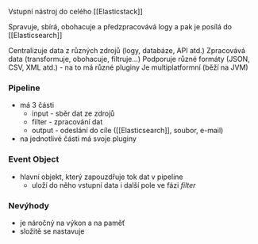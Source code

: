 Vstupní nástroj do celého [[Elasticstack]]

Spravuje, sbírá, obohacuje a předzpracovává logy a pak je posílá do [[Elasticsearch]]

Centralizuje data z různých zdrojů (logy, databáze, API atd.)
Zpracovává data (transformuje, obohacuje, filtruje...)
Podporuje různé formáty (JSON, CSV, XML atd.) - na to má různé pluginy
Je multiplatformní (běží na JVM)
### Pipeline
- má 3 části
	- input - sběr dat ze zdrojů
	- filter - zpracování dat
	- output - odeslání do cíle ([[Elasticsearch]], soubor, e-mail)
- na jednotlivé části má svoje pluginy
### Event Object
- hlavní objekt, který zapouzdřuje tok dat v pipeline
	- uloží do něho vstupní data i další pole ve fázi *filter*
### Nevýhody
- je náročný na výkon a na paměť
- složitě se nastavuje
